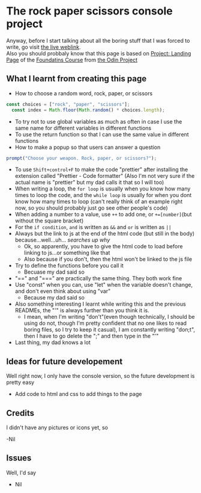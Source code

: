 # The rock paper scissors console project
Anyway, before I start talking about all the boring stuff that I was forced to write, go visit [the live weblink]().    
Also you should probbaly know that this page is based on [Project: Landing Page](https://www.theodinproject.com/lessons/foundations-rock-paper-scissors) of the [Foundatins Course](https://www.theodinproject.com/paths/foundations/courses/foundations) from [the Odin Project](https://www.theodinproject.com)

## What I learnt from creating this page
- How to choose a random word, rock, paper, or scissors
```js
const choices = ["rock", "paper", "scissors"];
  const index = Math.floor(Math.random() * choices.length);
```
- To try not to use global variables as much as often in case I use the same name for different variables in different functions
- To use the return function so that I can use the same value in different functions
- How to make a popup so that users can answer a question
```js
prompt("Choose your weapon. Rock, paper, or scissors?");
```
- To use `Shift+control+F` to make the code "prettier" after installing the extension called "Prettier - Code formatter" (Also I'm not very sure if the actual name is "prettier" but my dad calls it that so I will too)
- When writing a loop, the `for loop` is usually when you know how many times to loop the code, and the `while loop` is usually for when you dont know how many times to loop (can't really think of an example right now, so you should probably just go see other people's code)
- When adding a number to a value, use `++` to add one, or `+=[number]`(but without the square bracket)
- For the `if condition`, `and` is written as `&&` and `or` is written as `||`
- Always but the link to js at the end of the html code (but still in the body) because...well...uh... *searches up why* 
  - Ok, so apparently, you have to give the html code to load before linking to js...or something like that
  - Also because if you don't, then the html won't be linked to the js file
- Try to define the functions before you call it
  - Becuase my dad said so
- "==" and "===" are practically the same thing. They both work fine
- Use "const" when you can, use "let" when the variable doesn't change, and don't even think about using "var"
  - Because my dad said so
- Also something interesting I learnt while writing this and the previous READMEs, the "'" is always further than you think it is.
  - I mean, when I'm writing "don't"(even though technically, I should be using do not, though I'm pretty confident that no one likes to read boring files, so I try to keep it casual), I am constantly writing "don;t", then I have to go delete the ";" and then type in the "'"
- Last thing, my dad knows a lot

## Ideas for future developement
Well right now, I only have the console version, so the future development is pretty easy

- Add code to html and css to add things to the page

## Credits
I didn't have any pictures or icons yet, so

-Nil

## Issues
Well, I'd say

- Nil
